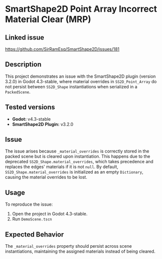 # SmartShape2D Point Array Incorrect Material Clear (MRP)

## Linked issue

https://github.com/SirRamEsq/SmartShape2D/issues/181

## Description

This project demonstrates an issue with the SmartShape2D plugin (version 3.2.0) in Godot 4.3-stable, where material overrides in `SS2D_Point_Array` do not persist between `SS2D_Shape` instantiations when serialized in a `PackedScene`.

## Tested versions

- **Godot:** v4.3-stable
- **SmartShape2D Plugin:** v3.2.0

## Issue

The issue arises because `_material_overrides` is correctly stored in the packed scene but is cleared upon instantiation. This happens due to the deprecated `SS2D_Shape.material_overrides`, which takes precedence and replaces the edges' materials if it is not `null`. By default, `SS2D_Shape.material_overrides` is initialized as an empty `Dictionary`, causing the material overrides to be lost.

## Usage

To reproduce the issue:

1. Open the project in Godot 4.3-stable.
2. Run `DemoScene.tscn`

## Expected Behavior

The `_material_overrides` property should persist across scene instantiations, maintaining the assigned materials instead of being cleared.
